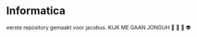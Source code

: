 Informatica
===========

eerste repository gemaakt voor jacobus.
KIJK ME GAAN JONGUH :dancer: :dancer: :dancer: :alien:
